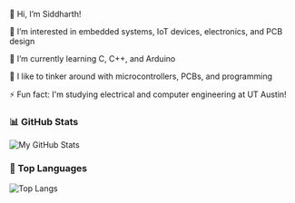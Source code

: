 👋 Hi, I’m Siddharth!

👀 I’m interested in embedded systems, IoT devices, electronics, and PCB design

🌱 I’m currently learning C, C++, and Arduino

💞️ I like to tinker around with microcontrollers, PCBs, and programming

⚡ Fun fact: I'm studying electrical and computer engineering at UT Austin!

<!---
piz00kie-m0nster/piz00kie-m0nster is a ✨ special ✨ repository because its `README.md` (this file) appears on your GitHub profile.
You can click the Preview link to take a look at your changes.
--->

### 📊 GitHub Stats

![My GitHub Stats](https://github-readme-stats.vercel.app/api?username=siddharth-d44&show_icons=true&theme=gruvbox)

### 📘 Top Languages

![Top Langs](https://github-readme-stats.vercel.app/api/top-langs/?username=siddharth-d44&layout=compact)


